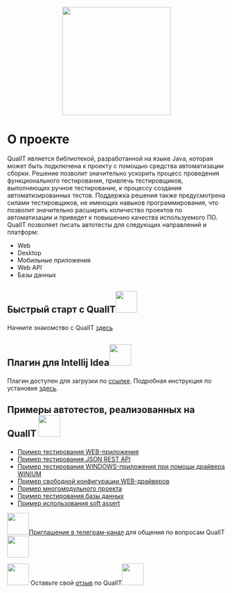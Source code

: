<p align="center"><img src="https://user-images.githubusercontent.com/122878672/215527700-23fc83ed-5a3b-4070-ac11-f7416eed1634.svg" width="250"></p>

# О проекте
      
QualIT является библиотекой, разработанной на языке Java, которая может быть подключена к проекту с помощью средства автоматизации сборки. Решение позволит значительно ускорить процесс проведения функционального тестирования, привлечь тестировщиков, выполняющих ручное тестирование, к процессу создания автоматизированных тестов. Поддержка решения также предусмотрена силами тестировщиков, не имеющих навыков программирования, что позволит значительно расширить количество проектов по автоматизации и приведет к повышению качества используемого ПО.
QualIT позволяет писать автотесты для следующих направлений и платформ:

* Web
* Desktop
* Мобильные приложения
* Web API
* Базы данных



## <p>Быстрый старт с QualIT<img src="https://user-images.githubusercontent.com/122878672/215529468-27fac55e-4bef-4856-b09a-235e98a8e0e1.png" width="50"></p> 
<p>Начните знакомство с QualIT <a href="https://docs.appline.ru/s/cahgriref9uhhnfr4mug/qualit/d/cahh1qjef9uhhnfr4n2g/bystryj-start" >здесь</a></p>

## <p>Плагин для Intellij Idea<img src="https://user-images.githubusercontent.com/122878672/215534228-d17fa259-ca33-46fa-ba0c-18dff947ee69.png" width="50"></p>
<p>Плагин доступен для загрузки по <a href="https://nexus.appline.ru/repository/qualit-plugin/ru/ibsqa/qualit/qualit-plugin/3.3.0/qualit-plugin-3.3.0.zip" target="_blank" rel="noopener">ссылке</a>. Подробная инструкция по установке <a href="https://docs.appline.ru/s/cahgriref9uhhnfr4mug/qualit/d/cahh1qjef9uhhnfr4n2g/bystryj-start?currentPageId=cahj59ref9uhhnfr4org">здесь</a>.</p>

## <p>Примеры автотестов, реализованных на QualIT <img src="https://user-images.githubusercontent.com/122878672/215530574-cfbf308f-20ba-4493-9bb3-b7cda3916178.png" width="50"></p> 
* [Пример тестирования WEB-приложения](https://github.com/IBSCorp/web-example)
* [Пример тестирования JSON REST API](https://github.com/IBSCorp/rest-api-example)
* [Пример тестирования WINDOWS-приложения при помощи драйвера WINIUM]()
* [Пример свободной конфигурации WEB-драйверов](https://github.com/IBSCorp/web-drivers-example)
* [Пример многомодульного проекта](https://github.com/IBSCorp/multimodule-example)
* [Пример тестирования базы данных](https://github.com/IBSCorp/db-example)
* [Пример использования soft assert](https://github.com/IBSCorp/soft-assert-example)


<p><img src="https://user-images.githubusercontent.com/122878672/215537819-c0109849-515d-4d01-98ee-6a7878383b52.png" width="50"><a href="https://t.me/+SAERHFtHmWQ2OWFi">Приглашение в телеграм-канал</a> для общения по вопросам QualIT<img src="https://user-images.githubusercontent.com/122878672/215537819-c0109849-515d-4d01-98ee-6a7878383b52.png" width="50"></p>

<p><img src="https://user-images.githubusercontent.com/122878672/215538501-7daa4ee7-5266-4d77-a7d5-b719aeb54b23.png" width="50"> Оставьте свой <a href="https://docs.google.com/forms/d/e/1FAIpQLSccB3xCKwYzHpgbgQQNy8ZkzhenBGPBVMQJ0L9zLQgC4CxxEg/viewform">отзыв</a> по QualIT<img src="https://user-images.githubusercontent.com/122878672/215538501-7daa4ee7-5266-4d77-a7d5-b719aeb54b23.png" width="50"></p>
